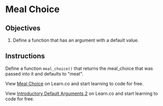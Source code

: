 # Meal Choice

## Objectives

1. Define a function that has an argument with a default value.

## Instructions

Define a function `meal_choice()` that returns the meal_choice that was passed into it and defaults to "meat".

<p data-visibility='hidden'>View <a href='https://learn.co/lessons/meal-choice' title='Meal Choice'>Meal Choice</a> on Learn.co and start learning to code for free.</p>

<p data-visibility='hidden'>View <a href='https://learn.co/lessons/meal-choice'>Introductory Default Arguments 2</a> on Learn.co and start learning to code for free.</p>
